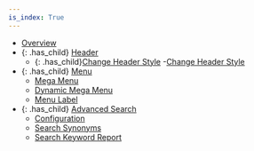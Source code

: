 ```yaml
---
is_index: True
---
```

- [Overview](overview.md)
- {: .has_child} [Header](header.md)
  - {: .has_child}[Change Header Style](header/change-header-style.md)
      -[Change Header Style](change-heade-style/change-header-style(1).md)
- {: .has_child} [Menu](menu.md)
  - [Mega Menu](menu/mega-menu.md)
  - [Dynamic Mega Menu](menu/dynamic-mega-menu.md)
  - [Menu Label](menu/menu-label.md)
- {: .has_child} [Advanced Search](advanced-search.md)
  - [Configuration](advanced-search/configuration.md)
  - [Search Synonyms](advanced-search/search-synonyms.md)
  - [Search Keyword Report](advanced-search/search-keyword-report.md)        
        
